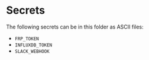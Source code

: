 # Secrets

The following secrets can be in this folder as ASCII files:
* `FRP_TOKEN`
* `INFLUXDB_TOKEN`
* `SLACK_WEBHOOK`
